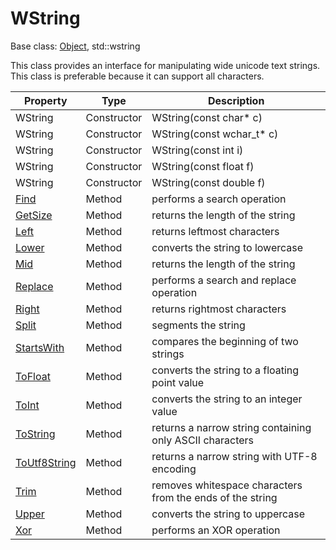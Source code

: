 # WString

Base class: [Object](Object.md), std::wstring

This class provides an interface for manipulating wide unicode text strings. This class is preferable because it can support all characters.

| Property | Type | Description |
|---|---|---|
| WString | Constructor | WString(const char* c) |
| WString | Constructor | WString(const wchar_t* c) |
| WString | Constructor | WString(const int i) |
| WString | Constructor | WString(const float f) |
| WString | Constructor | WString(const double f) |
| [Find](WString_Find.md) | Method | performs a search operation |
| [GetSize](WString_GetSize.md) | Method | returns the length of the string |
| [Left](WString_Left.md) | Method | returns leftmost characters |
| [Lower](WString_Lower.md) | Method | converts the string to lowercase |
| [Mid](WString_Mid.md) | Method | returns the length of the string |
| [Replace](WString_Replace.md) | Method | performs a search and replace operation |
| [Right](WString_Right.md) | Method | returns rightmost characters |
| [Split](WString_Split.md) | Method | segments the string |
| [StartsWith](WString_StartsWith.md) | Method | compares the beginning of two strings |
| [ToFloat](WString_ToFloat.md) | Method | converts the string to a floating point value |
| [ToInt](WString_ToInt.md) | Method | converts the string to an integer value |
| [ToString](WString_ToString.md) | Method | returns a narrow string containing only ASCII characters |
| [ToUtf8String](WString_ToUtf8String.md) | Method | returns a narrow string with UTF-8 encoding |
| [Trim](WString_Trim.md) | Method | removes whitespace characters from the ends of the string |
| [Upper](WString_Upper.md) | Method | converts the string to uppercase |
| [Xor](WString_Xor.md) | Method | performs an XOR operation |
